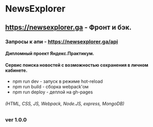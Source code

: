 # NewsExplorer
## https://newsexplorer.ga - Фронт и бэк.
### Запросы к апи - https://newsexplorer.ga/api
#### Дипломный проект Яндекс.Практикум.
#### Сервис поиска новостей c возможностью сохранения в личном кабинете.

* npm run dev - запуск в режиме hot-reload 
* npm run build - сборка webpack'ом
* npm run deploy - деплой на gh-pages

###### (HTML, CSS, JS, Webpack, Node.JS, express, MongoDB)

### ver 1.0.0
